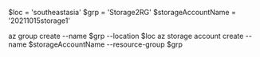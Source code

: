 $loc = 'southeastasia'
$grp = 'Storage2RG'
$storageAccountName = '20211015storage1'

az group create --name $grp --location $loc
az storage account create --name $storageAccountName --resource-group $grp
